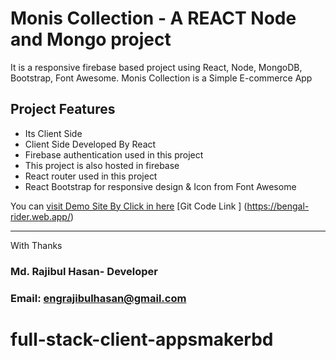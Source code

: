 # Monis Collection - A REACT Node and Mongo project 
It is a responsive firebase based  project using React, Node, MongoDB, Bootstrap, Font Awesome.
Monis Collection is a Simple E-commerce App


## Project Features
- Its Client Side 
- Client Side Developed By React
- Firebase authentication used in this project
- This project is also hosted in firebase
- React router used in this project
- React Bootstrap for responsive design & Icon from Font Awesome


You can   [visit Demo Site By Click in here](https://bengal-rider.web.app/)
[Git Code Link ] (https://bengal-rider.web.app/)

------------
With Thanks 
### Md. Rajibul Hasan- Developer
### Email: engrajibulhasan@gmail.com

# full-stack-client-appsmakerbd
